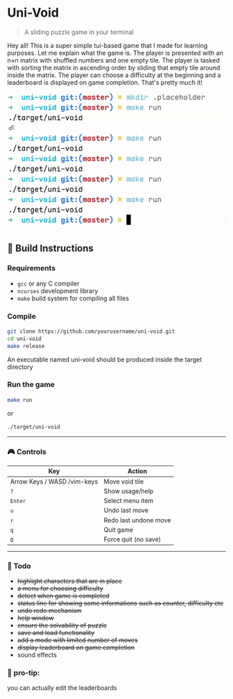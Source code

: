 # Uni-Void
> A sliding puzzle game in your terminal

Hey all! This is a super simple tui-based game that I made for learning purposes. Let me explain what the game is. The player is presented with an n×n matrix with shuffled numbers and one empty tile. The player is tasked with sorting the matrix in ascending order by sliding that empty tile around inside the matrix. The player can choose a difficulty at the beginning and a leaderboard is displayed on game completion. That's pretty much it!

![demo](demo.gif)



## 🔧 Build Instructions

### Requirements

- `gcc` or any C compiler
- `ncurses` development library
- `make` build system for compiling all files

### Compile

```bash
git clone https://github.com/yourusername/uni-void.git
cd uni-void
make release
```
An executable named uni-void should be produced inside the target directory 

### Run the game
```bash
make run
```
or
```bash
./target/uni-void
```

---

### 🎮 Controls

| Key | Action |
|-----|--------|
| Arrow Keys / WASD /vim-keys | Move void tile |
| `?` | Show usage/help |
| `Enter` | Select menu item |
| `u` | Undo last move |
| `r` | Redo last undone move |
| `q` | Quit game |
| `Q` | Force quit (no save) |

---

### 📑 Todo
- ~~highlight characters that are in place~~
- ~~a menu for choosing difficulty~~
- ~~detect when game is completed~~
- ~~status line for showing some informations such as counter, difficulty etc~~
- ~~undo redo mechanism~~
- ~~help window~~
- ~~ensure the solvability of puzzle~~
- ~~save and load functionality~~
- ~~add a mode with limited number of moves~~
- ~~display leaderboard on game completion~~
- sound effects

### 🤫 pro-tip: 
you can actually edit the leaderboards